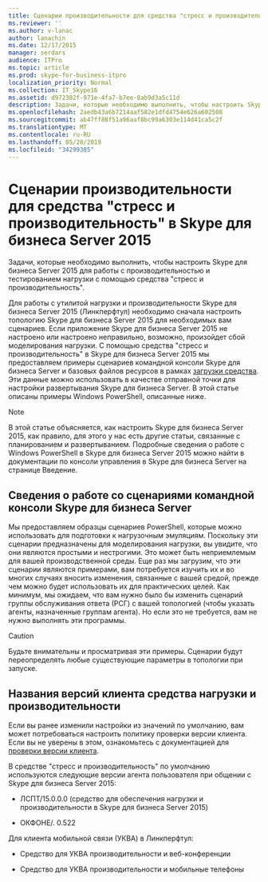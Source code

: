 ```yaml
---
title: Сценарии производительности для средства "стресс и производительность" в Skype для бизнеса Server 2015
ms.reviewer: ''
ms.author: v-lanac
author: lanachin
ms.date: 12/17/2015
manager: serdars
audience: ITPro
ms.topic: article
ms.prod: skype-for-business-itpro
localization_priority: Normal
ms.collection: IT_Skype16
ms.assetid: d972382f-971e-4fa7-b7ee-8ab9d3a5c11d
description: Задачи, которые необходимо выполнить, чтобы настроить Skype для бизнеса Server 2015 для работы с производительностью и тестированием нагрузки с помощью средства "стресс и производительность".
ms.openlocfilehash: 2aedb43a6b7214aaf582e1dfd4754e626a602508
ms.sourcegitcommit: ab47ff88f51a96aaf8bc99a6303e114d41ca5c2f
ms.translationtype: MT
ms.contentlocale: ru-RU
ms.lasthandoff: 05/20/2019
ms.locfileid: "34299385"
---
```

# <a name="performance-scenarios-for-the-skype-for-business-server-2015-stress-and-performance-tool"></a>Сценарии производительности для средства "стресс и производительность" в Skype для бизнеса Server 2015
 
Задачи, которые необходимо выполнить, чтобы настроить Skype для бизнеса Server 2015 для работы с производительностью и тестированием нагрузки с помощью средства "стресс и производительность".
  
Для работы с утилитой нагрузки и производительности Skype для бизнеса Server 2015 (Линкперфтул) необходимо сначала настроить топологию Skype для бизнеса Server 2015 для необходимых вам сценариев. Если приложение Skype для бизнеса Server 2015 не настроено или настроено неправильно, возможно, произойдет сбой моделирования нагрузки. С помощью средства "стресс и производительность" в Skype для бизнеса Server 2015 мы предоставляем примеры сценариев командной консоли Skype для бизнеса Server и базовых файлов ресурсов в рамках [загрузки средства](https://www.microsoft.com/download/details.aspx?id=50367). Эти данные можно использовать в качестве отправной точки для настройки развертывания Skype для бизнеса Server. В этой статье описаны примеры Windows PowerShell, описанные ниже.
  
> [!NOTE]
> В этой статье объясняется, как настроить Skype для бизнеса Server 2015, как правило, для этого у нас есть другие статьи, связанные с планированием и развертыванием. Подробные сведения о работе с Windows PowerShell в Skype для бизнеса Server 2015 можно найти в документации по консоли управления в Skype для бизнеса Server на странице Введение. 
  
## <a name="about-running-skype-for-business-server-management-shell-scripts"></a>Сведения о работе со сценариями командной консоли Skype для бизнеса Server

Мы предоставляем образцы сценариев PowerShell, которые можно использовать для подготовки к нагрузочным эмуляциям. Поскольку эти сценарии предназначены для моделирования нагрузки, вы увидите, что они являются простыми и нестрогими. Это может быть неприемлемым для вашей производственной среды. Еще раз мы загрузим, что эти сценарии являются примерами, вам потребуется изучить их и во многих случаях вносить изменения, связанные с вашей средой, прежде чем можно будет использовать их для практических целей. Как минимум, мы ожидаем, что вам нужно было бы изменить сценарий группы обслуживания ответа (РСГ) с вашей топологией (чтобы указать агенты, назначенные группам агента). Но если это не требуется, вам не нужно выполнять эти программы.
  
> [!CAUTION]
> Будьте внимательны и просматривая эти примеры. Сценарии будут переопределять любые существующие параметры в топологии при запуске. 
  
## <a name="stress-and-performance-tool-client-version-names"></a>Названия версий клиента средства нагрузки и производительности

Если вы ранее изменили настройки из значений по умолчанию, вам может потребоваться настроить политику проверки версии клиента. Если вы не уверены в этом, ознакомьтесь с документацией для [проверки версии клиента](https://msdn.microsoft.com/en-us/vsto/jj923060).
  
В средстве "стресс и производительность" по умолчанию используются следующие версии агента пользователя при общении с Skype для бизнеса Server 2015:
  
- ЛСПТ/15.0.0.0 (средство для обеспечения нагрузки и производительности в Skype для бизнеса Server 2015)
    
- ОКФОНЕ/. 0.522
    
Для клиента мобильной связи (УКВА) в Линкперфтул:
  
- Средство для УКВА производительности и веб-конференции
    
- Средство для УКВА производительности и мобильные телефоны
    

